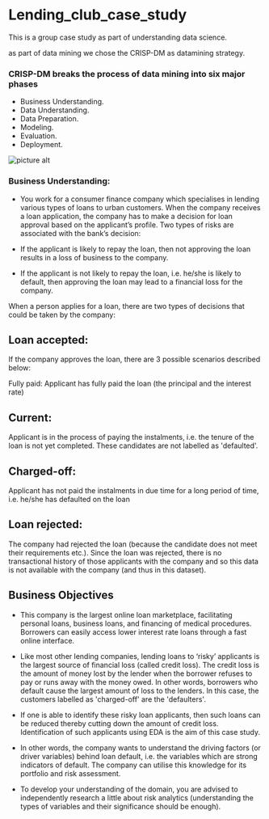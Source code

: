 # Lending_club_case_study
This is a group case study as part of understanding data science.


as part of data mining we chose the CRISP-DM as datamining strategy.

### CRISP-DM breaks the process of data mining into six major phases

* Business Understanding.
* Data Understanding.
* Data Preparation.
* Modeling.
* Evaluation.
* Deployment.

![picture alt](https://en.wikipedia.org/wiki/File:CRISP-DM_Process_Diagram.png "Crisp-dm framework")
 


### Business Understanding:

* You work for a consumer finance company which specialises in lending various types of loans to urban customers. When the company receives a loan application, the company has to make a decision for loan approval based on the applicant’s profile. Two types of risks are associated with the bank’s decision:

* If the applicant is likely to repay the loan, then not approving the loan results in a loss of business to the company.

* If the applicant is not likely to repay the loan, i.e. he/she is likely to default, then approving the loan may lead to a financial loss for the company.

When a person applies for a loan, there are two types of decisions that could be taken by the company:

## Loan accepted: 

If the company approves the loan, there are 3 possible scenarios described below:

Fully paid: Applicant has fully paid the loan (the principal and the interest rate)

## Current: 

Applicant is in the process of paying the instalments, i.e. the tenure of the loan is not yet completed. These candidates are not labelled as 'defaulted'.

## Charged-off: 

Applicant has not paid the instalments in due time for a long period of time, i.e. he/she has defaulted on the loan 

## Loan rejected: 

The company had rejected the loan (because the candidate does not meet their requirements etc.). Since the loan was rejected, there is no transactional history of those applicants with the company and so this data is not available with the company (and thus in this dataset).

## Business Objectives

* This company is the largest online loan marketplace, facilitating personal loans, business loans, and financing of medical procedures. Borrowers can easily access lower interest rate loans through a fast online interface. 

 

* Like most other lending companies, lending loans to ‘risky’ applicants is the largest source of financial loss (called credit loss). The credit loss is the amount of money lost by the lender when the borrower refuses to pay or runs away with the money owed. In other words, borrowers who default cause the largest amount of loss to the lenders. In this case, the customers labelled as 'charged-off' are the 'defaulters'. 

 

* If one is able to identify these risky loan applicants, then such loans can be reduced thereby cutting down the amount of credit loss. Identification of such applicants using EDA is the aim of this case study.

 

* In other words, the company wants to understand the driving factors (or driver variables) behind loan default, i.e. the variables which are strong indicators of default.  The company can utilise this knowledge for its portfolio and risk assessment. 


* To develop your understanding of the domain, you are advised to independently research a little about risk analytics (understanding the types of variables and their significance should be enough).